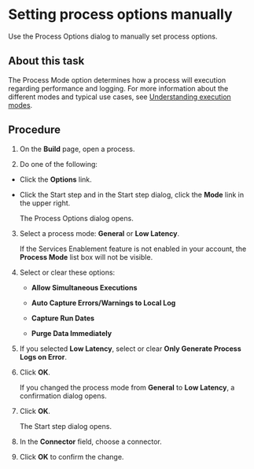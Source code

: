 # Setting process options manually

<head>
  <meta name="guidename" content="Integration"/>
  <meta name="context" content="GUID-54516828-d8fd-4bc7-a62a-6efcdd9a5fac"/>
</head>


Use the Process Options dialog to manually set process options.

## About this task

The Process Mode option determines how a process will execution regarding performance and logging. For more information about the different modes and typical use cases, see [Understanding execution modes](int-Understanding_execution_modes_2bc11045-c4a1-4601-b6fa-b1f81301e3e9.md).

## Procedure

1.  On the **Build** page, open a process.

2.  Do one of the following:

-   Click the **Options** link.

-   Click the Start step and in the Start step dialog, click the **Mode** link in the upper right.

    The Process Options dialog opens.

3.  Select a process mode: **General** or **Low Latency**.

    If the Services Enablement feature is not enabled in your account, the **Process Mode** list box will not be visible.

4.  Select or clear these options:

    -   **Allow Simultaneous Executions**

    -   **Auto Capture Errors/Warnings to Local Log**

    -   **Capture Run Dates**

    -   **Purge Data Immediately**

5.  If you selected **Low Latency**, select or clear **Only Generate Process Logs on Error**.

6.  Click **OK**.

    If you changed the process mode from **General** to **Low Latency**, a confirmation dialog opens.

7.  Click **OK**.

    The Start step dialog opens.

8.  In the **Connector** field, choose a connector.

9.  Click **OK** to confirm the change.